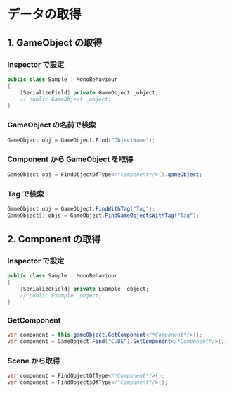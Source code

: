 # データの取得

## 1. GameObject の取得

### Inspector で設定

```cs
public class Sample : MonoBehaviour
{
    [SerializeField] private GameObject _object;
    // public GameObject _object;
}
```

### GameObject の名前で検索

```cs
GameObject obj = GameObject.Find("ObjectName");
```

### Component から GameObject を取得

```cs
GameObject obj = FindObjectOfType</*Component*/>().gameObject;
```

### Tag で検索

```cs
GameObject obj = GameObject.FindWithTag("Tag");
GameObject[] objs = GameObject.FindGameObjectsWithTag("Tag");
```

## 2. Component の取得

### Inspector で設定

```cs
public class Sample : MonoBehaviour
{
    [SerializeField] private Example _object;
    // public Example _object;
}
```

### GetComponent 

```cs
var component = this.gameObject.GetComponent</*Component*/>();
var component = GameObject.Find("CUBE").GetComponent</*Component*/>();
```

### Scene から取得

```cs
var component = FindObjectOfType</*Component*/>();
var component = FindObjectsOfType</*Component*/>();
```

